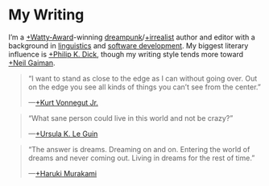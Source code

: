 # My Writing

I’m a [+Watty-Award](https://www.wattpad.com/wattys/2015)-winning [dreampunk](https://whatisdreampunk.com)/[+irrealist](https://en.wikipedia.org/wiki/Irrealism_(the_arts)) author and editor with a background in [linguistics](/language) and [software development](/coding). My biggest literary influence is [+Philip K. Dick](https://en.wikipedia.org/wiki/Philip_K._Dick), though my writing style tends more toward [+Neil Gaiman](https://en.wikipedia.org/wiki/Neil_Gaiman).

> “I want to stand as close to the edge as I can without going over. Out on the edge you see all kinds of things you can’t see from the center.”<footer>—[+Kurt Vonnegut Jr.](https://en.wikipedia.org/wiki/Kurt_Vonnegut)</footer>

> “What sane person could live in this world and not be crazy?”<footer>—[+Ursula K. Le Guin](https://en.wikipedia.org/wiki/Ursula_K._Le_Guin)</footer>

> “The answer is dreams. Dreaming on and on. Entering the world of dreams and never coming out. Living in dreams for the rest of time.”<footer>—[+Haruki Murakami](https://en.wikipedia.org/wiki/Haruki_Murakami)</footer>
